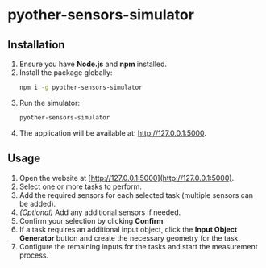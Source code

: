 # pyother-sensors-simulator

## Installation

1. Ensure you have **Node.js** and **npm** installed.  
2. Install the package globally:  
   ```bash
   npm i -g pyother-sensors-simulator
   ```
3. Run the simulator:
   ```bash
   pyother-sensors-simulator
   ```
4. The application will be available at: http://127.0.0.1:5000.
   
## Usage

1. Open the website at [http://127.0.0.1:5000](http://127.0.0.1:5000).
2. Select one or more tasks to perform.
3. Add the required sensors for each selected task (multiple sensors can be added).
4. *(Optional)* Add any additional sensors if needed.
5. Confirm your selection by clicking **Confirm**.
6. If a task requires an additional input object, click the **Input Object Generator** button and create the necessary geometry for the task.
7. Configure the remaining inputs for the tasks and start the measurement process.

